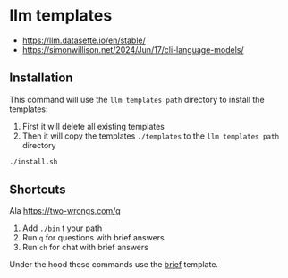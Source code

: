 # llm templates

- https://llm.datasette.io/en/stable/
- https://simonwillison.net/2024/Jun/17/cli-language-models/

## Installation

This command will use the `llm templates path` directory to install the templates:

1. First it will delete all existing templates
2. Then it will copy the templates `./templates` to the `llm templates path` directory

```bash
./install.sh
```

## Shortcuts

Ala https://two-wrongs.com/q

1. Add `./bin` t your path
2. Run `q` for questions with brief answers
3. Run `ch` for chat with brief answers

Under the hood these commands use the [brief](./templates/brief.yaml) template.
